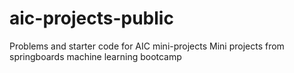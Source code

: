 # aic-projects-public
Problems and starter code for AIC mini-projects
Mini projects from springboards machine learning bootcamp
